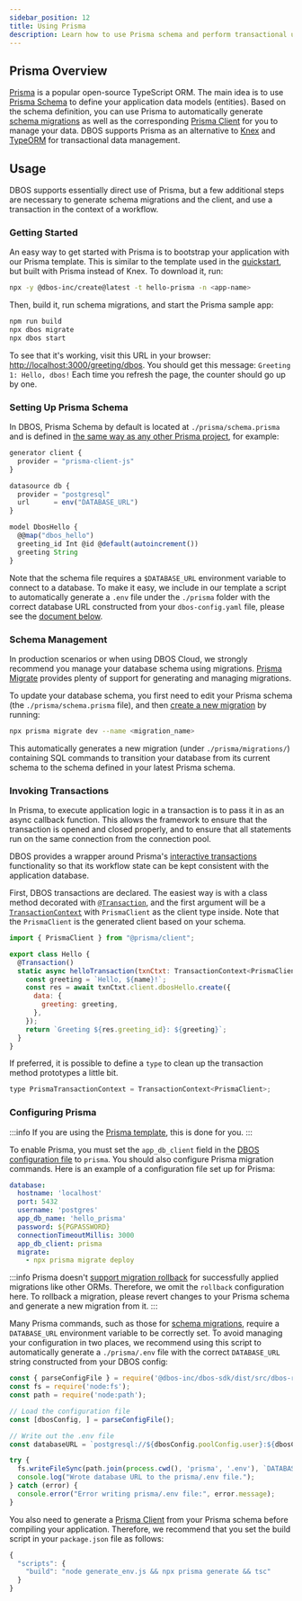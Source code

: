 ```yaml
---
sidebar_position: 12
title: Using Prisma
description: Learn how to use Prisma schema and perform transactional updates
---
```


## Prisma Overview
[Prisma](https://www.prisma.io/) is a popular open-source TypeScript ORM.
The main idea is to use [Prisma Schema](https://www.prisma.io/docs/orm/prisma-schema/overview) to define your application data models (entities).
Based on the schema definition, you can use Prisma to automatically generate [schema migrations](https://www.prisma.io/docs/orm/prisma-migrate/getting-started) as well as the corresponding [Prisma Client](https://www.prisma.io/docs/orm/prisma-client/setup-and-configuration/introduction) for you to manage your data.
DBOS supports Prisma as an alternative to [Knex](https://knexjs.org/) and [TypeORM](https://typeorm.io) for transactional data management.

## Usage
DBOS supports essentially direct use of Prisma, but a few additional steps are necessary to generate schema migrations and the client, and use a transaction in the context of a workflow.

### Getting Started

An easy way to get started with Prisma is to bootstrap your application with our Prisma template.
This is similar to the template used in the [quickstart](../getting-started/quickstart.md), but built with Prisma instead of Knex.
To download it, run:

```bash
npx -y @dbos-inc/create@latest -t hello-prisma -n <app-name>
```

Then, build it, run schema migrations, and start the Prisma sample app:

```bash
npm run build
npx dbos migrate
npx dbos start
```

To see that it's working, visit this URL in your browser: [http://localhost:3000/greeting/dbos](http://localhost:3000/greeting/dbos).  You should get this message: `Greeting 1: Hello, dbos!` Each time you refresh the page, the counter should go up by one.

### Setting Up Prisma Schema

In DBOS, Prisma Schema by default is located at `./prisma/schema.prisma` and is defined in [the same way as any other Prisma project](https://www.prisma.io/docs/orm/prisma-schema/overview), for example:

```javascript
generator client {
  provider = "prisma-client-js"
}

datasource db {
  provider = "postgresql"
  url      = env("DATABASE_URL")
}

model DbosHello {
  @@map("dbos_hello")
  greeting_id Int @id @default(autoincrement())
  greeting String
}
```

Note that the schema file requires a `$DATABASE_URL` environment variable to connect to a database. To make it easy, we include in our template a script to automatically generate a `.env` file under the `./prisma` folder with the correct database URL constructed from your `dbos-config.yaml` file, please see the [document below](#configuring-prisma).


### Schema Management

In production scenarios or when using DBOS Cloud, we strongly recommend you manage your database schema using migrations.
[Prisma Migrate](https://www.prisma.io/docs/orm/prisma-migrate/getting-started) provides plenty of support for generating and managing migrations.

To update your database schema, you first need to edit your Prisma schema (the `./prisma/schema.prisma` file), and then [create a new migration](https://www.prisma.io/docs/orm/reference/prisma-cli-reference#migrate-dev) by running:


```bash
npx prisma migrate dev --name <migration_name>
```

This automatically generates a new migration (under `./prisma/migrations/`) containing SQL commands to transition your database from its current schema to the schema defined in your latest Prisma schema.

### Invoking Transactions
In Prisma, to execute application logic in a transaction is to pass it in as an async callback function. This allows the framework to ensure that the transaction is opened and closed properly, and to ensure that all statements run on the same connection from the connection pool.

DBOS provides a wrapper around Prisma's [interactive transactions](https://www.prisma.io/docs/orm/prisma-client/queries/transactions#interactive-transactions) functionality so that its workflow state can be kept consistent with the application database.

First, DBOS transactions are declared.  The easiest way is with a class method decorated with [`@Transaction`](../api-reference/decorators.md#transaction), and the first argument will be a [`TransactionContext`](../api-reference/contexts.md#transactioncontextt) with `PrismaClient` as the client type inside. Note that the `PrismaClient` is the generated client based on your schema.

```javascript
import { PrismaClient } from "@prisma/client";

export class Hello {
  @Transaction()
  static async helloTransaction(txnCtxt: TransactionContext<PrismaClient>, name: string)  {
    const greeting = `Hello, ${name}!`;
    const res = await txnCtxt.client.dbosHello.create({
      data: {
        greeting: greeting,
      },
    });
    return `Greeting ${res.greeting_id}: ${greeting}`;
  }
}
```

If preferred, it is possible to define a `type` to clean up the transaction method prototypes a little bit.
```javascript
type PrismaTransactionContext = TransactionContext<PrismaClient>;
```

### Configuring Prisma

:::info
If you are using the [Prisma template](#getting-started), this is done for you.
:::

To enable Prisma, you must set the `app_db_client` field in the [DBOS configuration file](../api-reference/configuration.md) to `prisma`.
You should also configure Prisma migration commands.
Here is an example of a configuration file set up for Prisma:

```yaml
database:
  hostname: 'localhost'
  port: 5432
  username: 'postgres'
  app_db_name: 'hello_prisma'
  password: ${PGPASSWORD}
  connectionTimeoutMillis: 3000
  app_db_client: prisma
  migrate:
    - npx prisma migrate deploy
```

:::info
Prisma doesn't [support migration rollback](https://github.com/prisma/prisma/discussions/4617) for successfully applied migrations like other ORMs.
Therefore, we omit the `rollback` configuration here.
To rollback a migration, please revert changes to your Prisma schema and generate a new migration from it.
:::

Many Prisma commands, such as those for [schema migrations](#schema-management), require a `DATABASE_URL` environment variable to be correctly set.
To avoid managing your configuration in two places, we recommend using this script to automatically generate a `./prisma/.env` file with the correct `DATABASE_URL` string constructed from your DBOS config:

```javascript title="generate_env.js"
const { parseConfigFile } = require('@dbos-inc/dbos-sdk/dist/src/dbos-runtime/config');
const fs = require('node:fs');
const path = require('node:path');

// Load the configuration file
const [dbosConfig, ] = parseConfigFile();

// Write out the .env file
const databaseURL = `postgresql://${dbosConfig.poolConfig.user}:${dbosConfig.poolConfig.password}@${dbosConfig.poolConfig.host}:${dbosConfig.poolConfig.port}/${dbosConfig.poolConfig.database}`;

try {
  fs.writeFileSync(path.join(process.cwd(), 'prisma', '.env'), `DATABASE_URL="${databaseURL}"`);
  console.log("Wrote database URL to the prisma/.env file.");
} catch (error) {
  console.error("Error writing prisma/.env file:", error.message);
}
```

You also need to generate a [Prisma Client](https://www.prisma.io/docs/orm/prisma-client/setup-and-configuration/introduction) from your Prisma schema before compiling your application.
Therefore, we recommend that you set the build script in your `package.json` file as follows:
```js title="package.json"
{
  "scripts": {
    "build": "node generate_env.js && npx prisma generate && tsc"
  }
}
```